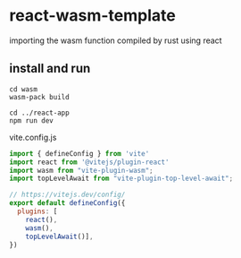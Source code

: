 # react-wasm-template

importing the wasm function compiled by rust using react


## install and run

```
cd wasm
wasm-pack build

cd ../react-app
npm run dev
```

vite.config.js

```javascript
import { defineConfig } from 'vite'
import react from '@vitejs/plugin-react'
import wasm from "vite-plugin-wasm";
import topLevelAwait from "vite-plugin-top-level-await";

// https://vitejs.dev/config/
export default defineConfig({
  plugins: [
    react(),
    wasm(),
    topLevelAwait()],
})

```
